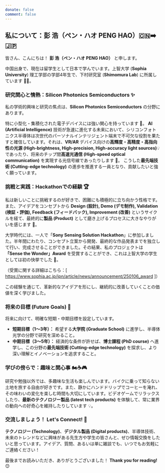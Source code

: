 ```yaml
---
donate: false
comment: false
---
```

## 私について：彭 浩（ペン・ハオ PENG HAO）🇨🇳➡️🇯🇵

皆さん、こんにちは！ **彭 浩（ペン・ハオ PENG HAO）** と申します。

中国出身で、現在は留学生として日本で学んでいます。上智大学 (**Sophia University**) 理工学部の学部4年生で、下村研究室 (**Shimomura Lab**) に所属しています 👨‍🎓。

### 研究関心と情熱：Silicon Photonics Semiconductors ✨

私の学術的興味と研究の焦点は、**Silicon Photonics Semiconductors** の分野にあります。

特に小型化・集積化された電子デバイスには強い関心を持っています 🤖。 **AI (Artificial Intelligence)** 技術が急速に進化する未来において、シリコンフォトニクス半導体は次世代のパーソナルインテリジェント端末で不可欠な役割を果たすと確信しています。それは、**VR/AR** デバイス向けの**高輝度・高精度・高指向性の光源 (High-brightness, High-precision, High-accuracy light sources)**💡であったり、将来のチップ間**高速光通信 (High-speed optical communication)** を実現する光信号線であったりします 🚀。 こうした**最先端技術 (Cutting-edge technology)** の進歩を推進する一員となり、貢献したいと強く願っています。

### 挑戦と実践：Hackathonでの経験 🏆

私は新しいことに挑戦するのが好きで、困難にも積極的に立ち向かう性格です。また、アイデアをコンセプトから **Design (設計), Demo (デモ制作), Validation (検証・評価), Feedback (フィードバック), Improvement (改善)** というサイクルを経て、最終的に**製品 (Product)** として磨き上げるプロセスに大きなやりがいを感じます 💪。 

大学時代には、一人で「**Sony Sensing Solution Hackathon**」に参加しました。半年間にわたり、コンセプト立案から開発、最終的な作品発表までを独立して行い、完成させることができました。その結果、私のプロジェクトは **「Sense the Wonder」Award** を受賞することができ、これは上智大学の学生としては初の快挙でした 🎉。

（受賞に関する詳細はこちら：[ https://www.sophia.ac.jp/jpn/article/news/announcement/250106_award ]）

この経験を通じて、革新的なアイデアを形にし、継続的に改善していくことの価値を深く学びました。

### 将来の目標 (Future Goals) 🎯

将来に向けて、明確な短期・中期目標を設定しています。

* **短期目標（1～3年）：** 希望する**大学院 (Graduate School)** に進学し、半導体光学の分野で研究を深めること。
* **中期目標（3～5年）：** 経済的な条件が許せば、**博士課程 (PhD course)** へ進学し、この分野の**最先端技術 (Cutting-edge technology)** を探求し、より深い理解とイノベーションを追求すること。

### 学びの傍らで：趣味と関心事 🏍️☕🎮

研究や勉強以外では、多趣味な生活も楽しんでいます。バイクに乗って知らない土地を旅する自由が好きです。また、静かにハンドドリップでコーヒーを淹れ、その味わいの変化を楽しむ時間も大切にしています。ビデオゲームでリラックスしたり、**最新のテクノロジー製品 (latest tech products)** を体験して、常に業界の動向への好奇心を維持したりしています 💡。

### 交流しましょう！ Let's Connect! 🤝

**テクノロジー (Technology)**、**デジタル製品 (Digital products)**、半導体技術、未来のトレンドなどに興味がある先生方や学生の皆さんと、ぜひ情報交換をしたいと思っています。アイデア、質問、あるいは単に雑談でも、いつでもお気軽にご連絡ください！

最後までお読みいただき、ありがとうございました！ **Thank you for reading!** 😊